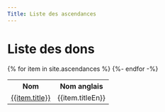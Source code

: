 ```yaml
---
Title: Liste des ascendances
---
```

# Liste des dons

<table>
	<tr><th>Nom</th><th>Nom anglais</th></tr>
	{% for item in site.ascendances %}
	  <tr>
	  	<td><a href="{{ item.url | relative_url }}">{{item.title}}</a></td>
	  	<td>{{item.titleEn}}</td>
	  </tr>
	{%- endfor -%}
</table>